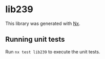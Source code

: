 # lib239

This library was generated with [Nx](https://nx.dev).

## Running unit tests

Run `nx test lib239` to execute the unit tests.
